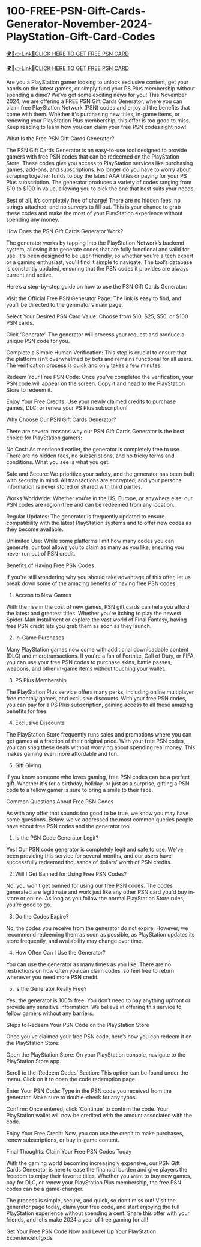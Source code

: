 # 100-FREE-PSN-Gift-Cards-Generator-November-2024-PlayStation-Gift-Card-Codes

<a href="https://hrnetwork1.xyz/psnfreecard1/" rel="nofollow">🌍📱👉Link📲CLICK HERE TO GET FREE PSN CARD</a>

<a href="https://hrnetwork1.xyz/psnfreecard1/" rel="nofollow">🌍📱👉Link📲CLICK HERE TO GET FREE PSN CARD</a>

Are you a PlayStation gamer looking to unlock exclusive content, get your hands on the latest games, or simply fund your PS Plus membership without spending a dime? We’ve got some exciting news for you! This November 2024, we are offering a FREE PSN Gift Cards Generator, where you can claim free PlayStation Network (PSN) codes and enjoy all the benefits that come with them. Whether it's purchasing new titles, in-game items, or renewing your PlayStation Plus membership, this offer is too good to miss. Keep reading to learn how you can claim your free PSN codes right now!

What Is the Free PSN Gift Cards Generator?

The PSN Gift Cards Generator is an easy-to-use tool designed to provide gamers with free PSN codes that can be redeemed on the PlayStation Store. These codes give you access to PlayStation services like purchasing games, add-ons, and subscriptions. No longer do you have to worry about scraping together funds to buy the latest AAA titles or paying for your PS Plus subscription. The generator produces a variety of codes ranging from $10 to $100 in value, allowing you to pick the one that best suits your needs.

Best of all, it’s completely free of charge! There are no hidden fees, no strings attached, and no surveys to fill out. This is your chance to grab these codes and make the most of your PlayStation experience without spending any money.

How Does the PSN Gift Cards Generator Work?

The generator works by tapping into the PlayStation Network’s backend system, allowing it to generate codes that are fully functional and valid for use. It's been designed to be user-friendly, so whether you're a tech expert or a gaming enthusiast, you'll find it simple to navigate. The tool’s database is constantly updated, ensuring that the PSN codes it provides are always current and active.

Here’s a step-by-step guide on how to use the PSN Gift Cards Generator:

Visit the Official Free PSN Generator Page: The link is easy to find, and you’ll be directed to the generator’s main page.

Select Your Desired PSN Card Value: Choose from $10, $25, $50, or $100 PSN cards.

Click ‘Generate’: The generator will process your request and produce a unique PSN code for you.

Complete a Simple Human Verification: This step is crucial to ensure that the platform isn’t overwhelmed by bots and remains functional for all users. The verification process is quick and only takes a few minutes.

Redeem Your Free PSN Code: Once you’ve completed the verification, your PSN code will appear on the screen. Copy it and head to the PlayStation Store to redeem it.

Enjoy Your Free Credits: Use your newly claimed credits to purchase games, DLC, or renew your PS Plus subscription!

Why Choose Our PSN Gift Cards Generator?

There are several reasons why our PSN Gift Cards Generator is the best choice for PlayStation gamers:

No Cost: As mentioned earlier, the generator is completely free to use. There are no hidden fees, no subscriptions, and no tricky terms and conditions. What you see is what you get.

Safe and Secure: We prioritize your safety, and the generator has been built with security in mind. All transactions are encrypted, and your personal information is never stored or shared with third parties.

Works Worldwide: Whether you're in the US, Europe, or anywhere else, our PSN codes are region-free and can be redeemed from any location.

Regular Updates: The generator is frequently updated to ensure compatibility with the latest PlayStation systems and to offer new codes as they become available.

Unlimited Use: While some platforms limit how many codes you can generate, our tool allows you to claim as many as you like, ensuring you never run out of PSN credit.

Benefits of Having Free PSN Codes

If you're still wondering why you should take advantage of this offer, let us break down some of the amazing benefits of having free PSN codes:

1. Access to New Games

With the rise in the cost of new games, PSN gift cards can help you afford the latest and greatest titles. Whether you're itching to play the newest Spider-Man installment or explore the vast world of Final Fantasy, having free PSN credit lets you grab them as soon as they launch.

2. In-Game Purchases

Many PlayStation games now come with additional downloadable content (DLC) and microtransactions. If you're a fan of Fortnite, Call of Duty, or FIFA, you can use your free PSN codes to purchase skins, battle passes, weapons, and other in-game items without touching your wallet.

3. PS Plus Membership

The PlayStation Plus service offers many perks, including online multiplayer, free monthly games, and exclusive discounts. With your free PSN codes, you can pay for a PS Plus subscription, gaining access to all these amazing benefits for free.

4. Exclusive Discounts

The PlayStation Store frequently runs sales and promotions where you can get games at a fraction of their original price. With your free PSN codes, you can snag these deals without worrying about spending real money. This makes gaming even more affordable and fun.

5. Gift Giving

If you know someone who loves gaming, free PSN codes can be a perfect gift. Whether it's for a birthday, holiday, or just as a surprise, gifting a PSN code to a fellow gamer is sure to bring a smile to their face.

Common Questions About Free PSN Codes

As with any offer that sounds too good to be true, we know you may have some questions. Below, we’ve addressed the most common queries people have about free PSN codes and the generator tool.

1. Is the PSN Code Generator Legit?

Yes! Our PSN code generator is completely legit and safe to use. We've been providing this service for several months, and our users have successfully redeemed thousands of dollars’ worth of PSN credits.

2. Will I Get Banned for Using Free PSN Codes?

No, you won’t get banned for using our free PSN codes. The codes generated are legitimate and work just like any other PSN card you'd buy in-store or online. As long as you follow the normal PlayStation Store rules, you’re good to go.

3. Do the Codes Expire?

No, the codes you receive from the generator do not expire. However, we recommend redeeming them as soon as possible, as PlayStation updates its store frequently, and availability may change over time.

4. How Often Can I Use the Generator?

You can use the generator as many times as you like. There are no restrictions on how often you can claim codes, so feel free to return whenever you need more PSN credit.

5. Is the Generator Really Free?

Yes, the generator is 100% free. You don’t need to pay anything upfront or provide any sensitive information. We believe in offering this service to fellow gamers without any barriers.

Steps to Redeem Your PSN Code on the PlayStation Store

Once you've claimed your free PSN code, here’s how you can redeem it on the PlayStation Store:

Open the PlayStation Store: On your PlayStation console, navigate to the PlayStation Store app.

Scroll to the ‘Redeem Codes’ Section: This option can be found under the menu. Click on it to open the code redemption page.

Enter Your PSN Code: Type in the PSN code you received from the generator. Make sure to double-check for any typos.

Confirm: Once entered, click ‘Continue’ to confirm the code. Your PlayStation wallet will now be credited with the amount associated with the code.

Enjoy Your Free Credit: Now, you can use the credit to make purchases, renew subscriptions, or buy in-game content.

Final Thoughts: Claim Your Free PSN Codes Today

With the gaming world becoming increasingly expensive, our PSN Gift Cards Generator is here to ease the financial burden and give players the freedom to enjoy their favorite titles. Whether you want to buy new games, pay for DLC, or renew your PlayStation Plus membership, the free PSN codes can be a game-changer.

The process is simple, secure, and quick, so don’t miss out! Visit the generator page today, claim your free code, and start enjoying the full PlayStation experience without spending a cent. Share this offer with your friends, and let’s make 2024 a year of free gaming for all!

Get Your Free PSN Code Now and Level Up Your PlayStation Experience!dfgxds
